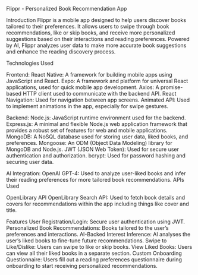 Flippr - Personalized Book Recommendation App

Introduction
Flippr is a mobile app designed to help users discover books tailored to their preferences. It allows users to swipe through book recommendations, like or skip books, and receive more personalized suggestions based on their interactions and reading preferences. Powered by AI, Flippr analyzes user data to make more accurate book suggestions and enhance the reading discovery process.

Technologies Used

Frontend:
React Native: A framework for building mobile apps using JavaScript and React.
Expo: A framework and platform for universal React applications, used for quick mobile app development.
Axios: A promise-based HTTP client used to communicate with the backend API.
React Navigation: Used for navigation between app screens.
Animated API: Used to implement animations in the app, especially for swipe gestures.

Backend:
Node.js: JavaScript runtime environment used for the backend.
Express.js: A minimal and flexible Node.js web application framework that provides a robust set of features for web and mobile applications.
MongoDB: A NoSQL database used for storing user data, liked books, and preferences.
Mongoose: An ODM (Object Data Modeling) library for MongoDB and Node.js.
JWT (JSON Web Token): Used for secure user authentication and authorization.
bcrypt: Used for password hashing and securing user data.

AI Integration:
OpenAI GPT-4: Used to analyze user-liked books and infer their reading preferences for more tailored book recommendations.
APIs Used

OpenLibrary API
OpenLibrary Search API: Used to fetch book details and covers for recommendations within the app including things like cover and title.

Features
User Registration/Login: Secure user authentication using JWT.
Personalized Book Recommendations: Books tailored to the user’s preferences and interactions.
AI-Backed Interest Inference: AI analyses the user’s liked books to fine-tune future recommendations.
Swipe to Like/Dislike: Users can swipe to like or skip books.
View Liked Books: Users can view all their liked books in a separate section.
Custom Onboarding Questionnaire: Users fill out a reading preferences questionnaire during onboarding to start receiving personalized recommendations.
